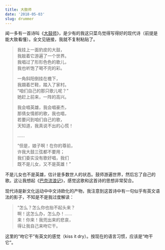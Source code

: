 ```yaml
---
title: 大鼓师
date: '2018-05-03'
slug: drummer
---
```


闻一多有一首诗叫《[大鼓师](http://www.guoxue.com/rw/wenyiduo/wyd03_067.htm)》，是少有的我这只菜鸟觉得写得好的现代诗（前提是能大致看懂）。全文见链接，我就不复制粘贴了。

> 我挂上一面豹皮的大鼓，  
> 我敲着它游遍了一个世界。  
> 我唱过了形形色色的歌儿，  
> 我也听饱了喝不完的彩。
> 
> 一角斜阳倒挂在檐下，  
> 我蹑着芒鞋，踏入了家村。  
> “咱们自己的那只歌儿呢？”  
> 她赶上前来，一阵的高兴。
> 
> 我会唱英雄，我会唱豪杰，  
> 那倩女情郎的歌，我也唱，  
> 若要问到咱们自己的歌，  
> 天知道，我真说不出的心慌！
> 
> ……
> 
> “但是，娘子啊！在你的尊前，  
许我大鼓三弦都不要用；  
我们委实没有歌好唱，我们  
既不是儿女，又不是英雄！”

不是儿女也不是英雄，估计是多数世人的状态。鼓师游遍世界，然后忘了自己的歌。这让我想起《[巴奈流浪记](/cn/2017/12/poetic-lyrics/)》，感觉这歌和这首诗的思想非常契合。

现代诗是新文化运动中中文诗欧化的产物，我注意到这首诗中有一句似乎有英文语法的影子，不知是不是我过度解读：

> “怎么？怎么你也抬不起头来？  
啊！这怎么办，怎么办！……  
来！你来！我兜出来的悲哀，  
得让我自己来吻它干。

这里的“吻它干”有英文的感觉（kiss it dry）。按现在的语言习惯，应该是“吻干它”。

